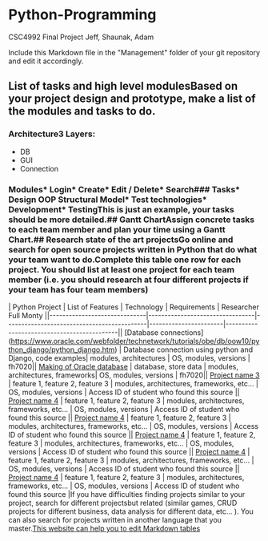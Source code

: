 # Python-Programming
CSC4992 Final Project Jeff, Shaunak, Adam


Include this Markdown file in the "Management" folder of your git repository and edit it accordingly.
## List of tasks and high level modulesBased on your project design and prototype, make a list of the modules and tasks to do.

### Architecture3 Layers:
*  DB
*  GUI
*  Connection

### Modules*  Login*  Create*  Edit / Delete*  Search### Tasks*  Design OOP Structural Model*  Test technologies*  Development*  TestingThis is just an example, your tasks should be more detailed.## Gantt ChartAssign concrete tasks to each team member and plan your time using a Gantt Chart.## Research state of the art projectsGo online and search for open source projects written in Python that do what your team want to do.Complete this table one row for each project. You should list at least one project for each team member (i.e. you should research at four different projects if your team has four team members)
| Python Project        | List of Features                | Technology                                 | Requirements          | Researcher Full Monty                                ||------------------------------|---------------------------------|--------------------------------------------|-----------------------|--------------------------------------------|| [Database connections] (https://www.oracle.com/webfolder/technetwork/tutorials/obe/db/oow10/python_django/python_django.htm)
 | Database connection using python and Django, code examples| modules, architectures | OS, modules, versions | fh7020|| [Making of Oracle database](https://docs.oracle.com/cd/F49540_01/DOC/server.815/a67772/create.htm#999557) | database, store data | modules, architectures, frameworks| OS, modules, versions | fh7020|| [Project name 3](http://URL) | feature 1, feature 2, feature 3 | modules, architectures, frameworks, etc... | OS, modules, versions | Access ID of student who found this source || [Project name 4](http://URL) | feature 1, feature 2, feature 3 | modules, architectures, frameworks, etc... | OS, modules, versions | Access ID of student who found this source || [Project name 4](http://URL) | feature 1, feature 2, feature 3 | modules, architectures, frameworks, etc... | OS, modules, versions | Access ID of student who found this source || [Project name 4](http://URL) | feature 1, feature 2, feature 3 | modules, architectures, frameworks, etc... | OS, modules, versions | Access ID of student who found this source || [Project name 4](http://URL) | feature 1, feature 2, feature 3 | modules, architectures, frameworks, etc... | OS, modules, versions | Access ID of student who found this source || [Project name 4](http://URL) | feature 1, feature 2, feature 3 | modules, architectures, frameworks, etc... | OS, modules, versions | Access ID of student who found this source |If you have difficulties finding projects similar to your project, search for different projectsbut related (similar games, CRUD projects for different business, data analysis for different data, etc... ). You can also search for projects written in another language that you master.[This website can help you to edit Markdown tables](https://www.tablesgenerator.com/markdown_tables#)
